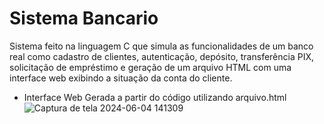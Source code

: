 # Sistema Bancario
Sistema feito na linguagem C que simula as funcionalidades de um banco real como cadastro de clientes, autenticação, depósito, transferência PIX, solicitação de empréstimo e geração de um arquivo HTML com uma interface web exibindo a situação da conta do cliente. 
* Interface Web Gerada a partir do código utilizando arquivo.html
![Captura de tela 2024-06-04 141309](https://github.com/arybytes/Sistema_Bancario/assets/165725554/d90905b3-d1c8-4865-beaa-fd1968c629a9)
